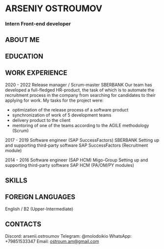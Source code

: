 # ARSENIY OSTROUMOV
### Intern Front-end developer
## ABOUT ME
## EDUCATION
## WORK EXPERIENCE


2020 - 2022
Release manager / Scrum-master
SBERBANK
Our team has developed a full-fledged HR-product, the task of which is to automate the recruitment process in the company from searching for candidates to their applying for work. My tasks for the project were:
* optimization of the release process of a software product
* synchronization of work of 5 development teams
* delivery product to the client
* mentoring of one of the teams according to the AGILE methodology (Scrum)

2017 - 2019
Software engineer (SAP SuccessFactors)
SBERBANK
Setting up and supporting third-party software SAP SuccessFactors (Recruitment module)

2014 - 2016
Software engineer (SAP HCM)
Migo-Group
Setting up and supporting third-party software SAP HCM (PA/OM/PY modules)


## SKILLS
## FOREIGN LANGUAGES


English / B2 (Upper-Intermediate)


## CONTACTS


Discord: arsenii.ostroumov
Telegram: @molodoikio
WhatsApp: +79851533347
Email: ostroum.am@gmail.com

